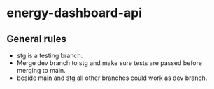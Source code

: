 # energy-dashboard-api
## General rules
- stg is a testing branch. 
- Merge dev branch to stg and make sure tests are passed before merging to main.
- beside main and stg all other branches could work as dev branch. 